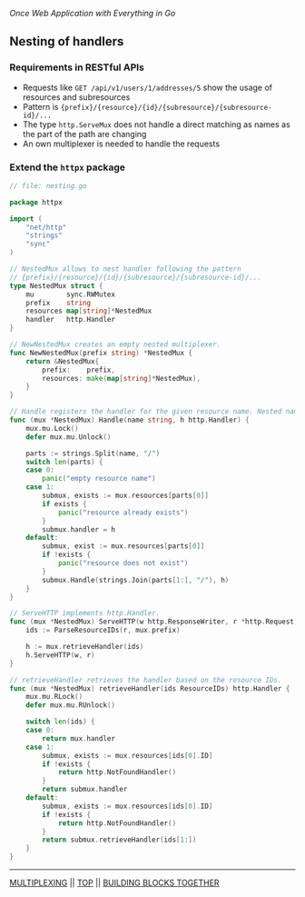 *Once Web Application with Everything in Go*

## Nesting of handlers

### Requirements in RESTful APIs

* Requests like `GET /api/v1/users/1/addresses/5` show the usage of resources and subresources
* Pattern is `{prefix}/{resource}/{id}/{subresource}/{subresource-id}/...`
* The type `http.ServeMux` does not handle a direct matching as names as the part of the path are changing
* An own multiplexer is needed to handle the requests

### Extend the `httpx` package

```go
// file: nesting.go

package httpx

import (
    "net/http"
    "strings"
    "sync"
)

// NestedMux allows to nest handler following the pattern
// {prefix}/{resource}/{id}/{subresource}/{subresource-id}/...
type NestedMux struct {
    mu        sync.RWMutex
    prefix    string
    resources map[string]*NestedMux
    handler   http.Handler
}

// NewNestedMux creates an empty nested multiplexer.
func NewNestedMux(prefix string) *NestedMux {
    return &NestedMux{
        prefix:    prefix,
        resources: make(map[string]*NestedMux),
    }
}

// Handle registers the handler for the given resource name. Nested names are separated by a slash.
func (mux *NestedMux) Handle(name string, h http.Handler) {
    mux.mu.Lock()
    defer mux.mu.Unlock()

    parts := strings.Split(name, "/")
    switch len(parts) {
    case 0:
        panic("empty resource name")
    case 1:
        submux, exists := mux.resources[parts[0]]
        if exists {
            panic("resource already exists")
        }
        submux.handler = h
    default:
        submux, exist := mux.resources[parts[0]]
        if !exists {
            panic("resource does not exist")
        }
        submux.Handle(strings.Join(parts[1:], "/"), h)
    }
}

// ServeHTTP implements http.Handler.
func (mux *NestedMux) ServeHTTP(w http.ResponseWriter, r *http.Request) {
    ids := ParseResourceIDs(r, mux.prefix)

    h := mux.retrieveHandler(ids)
    h.ServeHTTP(w, r)
}

// retrieveHandler retrieves the handler based on the resource IDs.
func (mux *NestedMux) retrieveHandler(ids ResourceIDs) http.Handler {
    mux.mu.RLock()
    defer mux.mu.RUnlock()

    switch len(ids) {
    case 0:
        return mux.handler
    case 1:
        submux, exists := mux.resources[ids[0].ID]
        if !exists {
            return http.NotFoundHandler()
        }
        return submux.handler
    default:
        submux, exists := mux.resources[ids[0].ID]
        if !exists {
            return http.NotFoundHandler()
        }
        return submux.retrieveHandler(ids[1:])
    }
}
```

---

[MULTIPLEXING](multiplexing.md) ||  [TOP](../README.md) || [BUILDING BLOCKS TOGETHER](buildingblocks.md)
